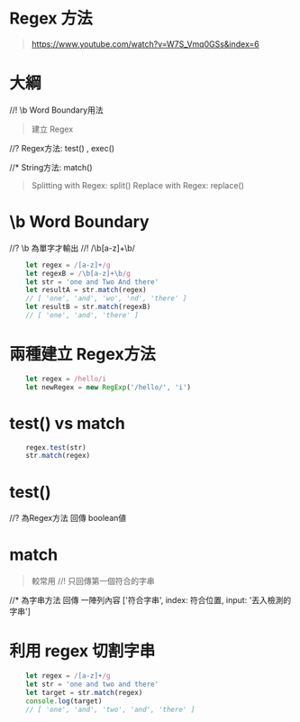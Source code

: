 # Regex 方法
> https://www.youtube.com/watch?v=W7S_Vmq0GSs&index=6


# 大綱
//! \b  Word Boundary用法
> 建立 Regex

//? Regex方法: test() , exec()

//* String方法: match()

> Splitting with Regex: split()
> Replace with Regex: replace()

# \b Word Boundary
//? \b 為單字才輸出
//! /\b[a-z]+\b/
```js
    let regex = /[a-z]+/g
    let regexB = /\b[a-z]+\b/g
    let str = 'one and Two And there' 
    let resultA = str.match(regex)
    // [ 'one', 'and', 'wo', 'nd', 'there' ]
    let resultB = str.match(regexB)
    // [ 'one', 'and', 'there' ]
```

# 兩種建立 Regex方法
```js
    let regex = /hello/i
    let newRegex = new RegExp('/hello/', 'i')
```

# test() vs match
```js
    regex.test(str) 
    str.match(regex)
```

# test() 
//? 為Regex方法 回傳 boolean値

# match
>  較常用
//! 只回傳第一個符合的字串

//* 為字串方法 回傳 一陣列內容
['符合字串', index: 符合位置, input: '丟入檢測的字串']


# 利用 regex 切割字串
```js
    let regex = /[a-z]+/g
    let str = 'one and two and there' 
    let target = str.match(regex)
    console.log(target)
    // [ 'one', 'and', 'two', 'and', 'there' ]
```
